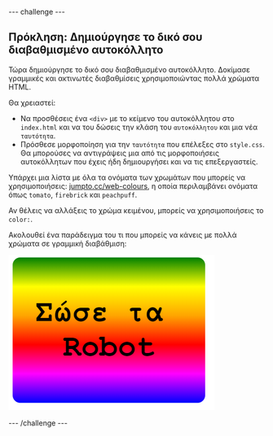 --- challenge ---

## Πρόκληση: Δημιούργησε το δικό σου διαβαθμισμένο αυτοκόλλητο

Τώρα δημιούργησε το δικό σου διαβαθμισμένο αυτοκόλλητο. Δοκίμασε γραμμικές και ακτινωτές διαβαθμίσεις χρησιμοποιώντας πολλά χρώματα HTML.

Θα χρειαστεί:

+ Να προσθέσεις ένα `<div>` με το κείμενο του αυτοκόλλητου στο `index.html` και να του δώσεις την κλάση του `αυτοκόλλητου` και μια νέα `ταυτότητα`.
+ Πρόσθεσε μορφοποίηση για την `ταυτότητα` που επέλεξες στο `style.css`. Θα μπορούσες να αντιγράψεις μια από τις μορφοποιήσεις αυτοκόλλητων που έχεις ήδη δημιουργήσει και να τις επεξεργαστείς. 

Υπάρχει μια λίστα με όλα τα ονόματα των χρωμάτων που μπορείς να χρησιμοποιήσεις: [jumpto.cc/web-colours](http://jumpto.cc/web-colours), η οποία περιλαμβάνει ονόματα όπως `tomato`, `firebrick` και `peachpuff`.

Αν θέλεις να αλλάξεις το χρώμα κειμένου, μπορείς να χρησιμοποιήσεις το `color:`.

Ακολουθεί ένα παράδειγμα του τι που μπορείς να κάνεις με πολλά χρώματα σε γραμμική διαβάθμιση:

![screenshot](images/stickers-save-robots.png)

--- /challenge ---